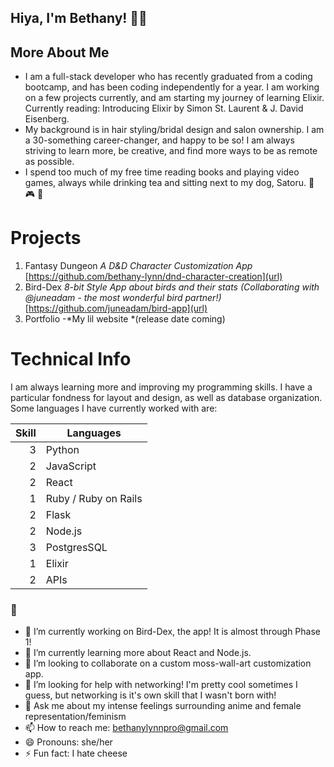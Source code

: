 ## Hiya, I'm Bethany! 🧚‍♀️

## More About Me

* I am a full-stack developer who has recently graduated from a coding bootcamp, and has been coding independently for a year. I am working on a few projects currently, and am starting my journey of learning Elixir. Currently reading: Introducing Elixir by Simon St. Laurent & J. David Eisenberg.
* My background is in hair styling/bridal design and salon ownership. I am a 30-something career-changer, and happy to be so! I am always striving to learn more, be creative, and find more ways to be as remote as possible. 
* I spend too much of my free time reading books and playing video games, always while drinking tea and sitting next to my dog, Satoru. 🐶 🎮 🍵

# Projects

1. Fantasy Dungeon *A D&D Character Customization App* [https://github.com/bethany-lynn/dnd-character-creation](url) 
2. Bird-Dex *8-bit Style App about birds and their stats (Collaborating with @juneadam - the most wonderful bird partner!)* [https://github.com/juneadam/bird-app](url)
3. Portfolio -*My lil website *(release date coming)

<!-- 
<picture>
  <source media="(prefers-color-scheme: dark)" srcset="[https://user-images.githubusercontent.com/25423296/163456776-7f95b81a-f1ed-45f7-b7ab-8fa810d529fa.png](https://media.tenor.com/m3kku21wt-cAAAAC/pixel-art-moon.gif)">
  <source media="(prefers-color-scheme: light)" srcset="[https://user-images.githubusercontent.com/25423296/163456779-a8556205-d0a5-45e2-ac17-42d089e3c3f8.png](https://image.pngaaa.com/658/2101658-middle.png)">
  <img alt="Shows an illustrated sun in light mode and a moon with stars in dark mode." src="https://user-images.githubusercontent.com/25423296/163456779-a8556205-d0a5-45e2-ac17-42d089e3c3f8.png">
</picture> -->

# Technical Info

I am always learning more and improving my programming skills. I have a particular fondness for layout and design, as well as database organization. 
Some languages I have currently worked with are:

| Skill | Languages |
|-----: |---------------|
|     3 | Python |
|     2 | JavaScript |
|     2| React    |
|     1| Ruby / Ruby on Rails |
|     2 | Flask |
|     2| Node.js    |
|     3 | PostgresSQL |
|     1| Elixir |
|     2| APIs    |

### 🐉

- 🔭 I’m currently working on Bird-Dex, the app! It is almost through Phase 1!
- 🌱 I’m currently learning more about React and Node.js.
- 👯 I’m looking to collaborate on a custom moss-wall-art customization app.
- 🤔 I’m looking for help with networking! I'm pretty cool sometimes I guess, but networking is it's own skill that I wasn't born with!
- 💬 Ask me about my intense feelings surrounding anime and female representation/feminism 
- 📫 How to reach me: bethanylynnpro@gmail.com
- 😄 Pronouns: she/her
- ⚡ Fun fact: I hate cheese

